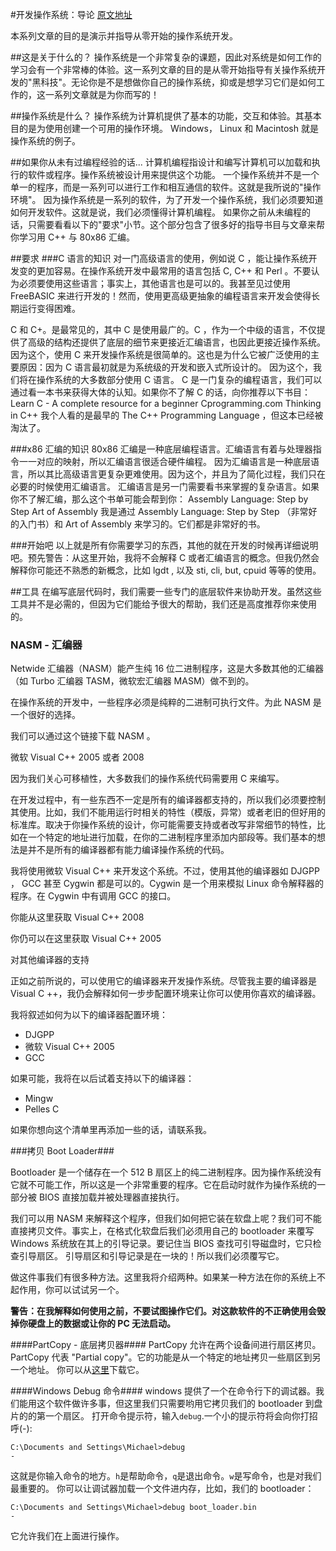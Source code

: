#开发操作系统：导论
[原文地址](http://www.brokenthorn.com/Resources/OSDev1.html)

本系列文章的目的是演示并指导从零开始的操作系统开发。

##这是关于什么的？
操作系统是一个非常复杂的课题，因此对系统是如何工作的学习会有一个非常棒的体验。这一系列文章的目的是从零开始指导有关操作系统开发的"黑科技"。无论你是不是想做你自己的操作系统，抑或是想学习它们是如何工作的，这一系列文章就是为你而写的！

##操作系统是什么？
操作系统为计算机提供了基本的功能，交互和体验。其基本目的是为使用创建一个可用的操作环境。
Windows， Linux 和 Macintosh 就是操作系统的例子。

##如果你从未有过编程经验的话...
计算机编程指设计和编写计算机可以加载和执行的软件或程序。操作系统被设计用来提供这个功能。
一个操作系统并不是一个单一的程序，而是一系列可以进行工作和相互通信的软件。这就是我所说的"操作环境"。
因为操作系统是一系列的软件，为了开发一个操作系统，我们必须要知道如何开发软件。这就是说，我们必须懂得计算机编程。
如果你之前从未编程的话，只需要看看以下的"要求"小节。这个部分包含了很多好的指导书目与文章来帮你学习用 C++ 与 80x86 汇编。

##要求
###C 语言的知识
对一门高级语言的使用，例如说 C ，能让操作系统开发变的更加容易。在操作系统开发中最常用的语言包括 C, C++ 和 Perl 。不要认为必须要使用这些语言；事实上，其他语言也是可以的。我甚至见过使用 FreeBASIC 来进行开发的！然而，使用更高级更抽象的编程语言来开发会使得长期运行变得困难。

C 和 C+。是最常见的，其中 C 是使用最广的。C ，作为一个中级的语言，不仅提供了高级的结构还提供了底层的细节来更接近汇编语言，也因此更接近操作系统。因为这个，使用 C 来开发操作系统是很简单的。这也是为什么它被广泛使用的主要原因：因为 C 语言最初就是为系统级的开发和嵌入式所设计的。
因为这个，我们将在操作系统的大多数部分使用 C 语言。
C 是一门复杂的编程语言，我们可以通过看一本书来获得大体的认知。如果你不了解 C 的话，向你推荐以下书目：
Learn C - A complete resource for a beginner
Cprogramming.com
Thinking in C++
我个人看的是最早的 The C++ Programming Language ，但这本已经被淘汰了。

###x86 汇编的知识
80x86 汇编是一种底层编程语言。汇编语言有着与处理器指令一一对应的映射，所以汇编语言很适合硬件编程。
因为汇编语言是一种底层语言，所以其比高级语言更复杂更难使用。因为这个，并且为了简化过程，我们只在必要的时候使用汇编语言。
汇编语言是另一门需要看书来掌握的复杂语言。如果你不了解汇编，那么这个书单可能会帮到你：
Assembly Language: Step by Step
Art of Assembly
我是通过 Assembly Language: Step by Step （非常好的入门书）和 Art of Assembly 来学习的。它们都是非常好的书。

###开始吧
以上就是所有你需要学习的东西，其他的就在开发的时候再详细说明吧。预先警告：从这里开始，我将不会解释 C 或者汇编语言的概念。但我仍然会解释你可能还不熟悉的新概念，比如 lgdt , 以及 sti, cli, but, cpuid 等等的使用。


##工具
在编写底层代码时，我们需要一些专门的底层软件来协助开发。虽然这些工具并不是必需的，但因为它们能给予很大的帮助，我们还是高度推荐你来使用的。

### NASM - 汇编器
Netwide 汇编器（NASM）能产生纯 16 位二进制程序，这是大多数其他的汇编器（如 Turbo 汇编器 TASM，微软宏汇编器 MASM）做不到的。

在操作系统的开发中，一些程序必须是纯粹的二进制可执行文件。为此 NASM 是一个很好的选择。

我们可以通过这个链接下载 NASM 。

微软 Visual C++ 2005 或者 2008

因为我们关心可移植性，大多数我们的操作系统代码需要用 C 来编写。

在开发过程中，有一些东西不一定是所有的编译器都支持的，所以我们必须要控制其使用。比如，我们不能用运行时相关的特性（模版，异常）或者老旧的但好用的标准库。取决于你操作系统的设计，你可能需要支持或者改写非常细节的特性，比如在一个特定的地址进行加载，在你的二进制程序里添加内部段等。我们基本的想法是并不是所有的编译器都有能力编译操作系统的代码。

我将使用微软 Visual C++ 来开发这个系统。不过，使用其他的编译器如 DJGPP ， GCC 甚至 Cygwin 都是可以的。Cygwin 是一个用来模拟 Linux 命令解释器的程序。在 Cygwin 中有调用 GCC 的接口。

你能从这里获取 Visual C++ 2008

你仍可以在这里获取 Visual C++ 2005

对其他编译器的支持

正如之前所说的，可以使用它的编译器来开发操作系统。尽管我主要的编译器是 Visual C
++，我仍会解释如何一步步配置环境来让你可以使用你喜欢的编译器。

我将叙述如何为以下的编译器配置环境：

* DJGPP
* 微软 Visual C++ 2005
* GCC

如果可能，我将在以后试着支持以下的编译器：
* Mingw
* Pelles C

如果你想向这个清单里再添加一些的话，请联系我。


###拷贝 Boot Loader###

Bootloader 是一个储存在一个 512 B 扇区上的纯二进制程序。因为操作系统没有它就不可能工作，所以这是一个非常重要的程序。它在启动时就作为操作系统的一部分被 BIOS 直接加载并被处理器直接执行。

我们可以用 NASM 来解释这个程序，但我们如何把它装在软盘上呢？我们可不能直接拷贝文件。事实上，在格式化软盘后我们必须用自己的 bootloader 来覆写 Windows 系统放在其上的引导记录。要记住当 BIOS 查找可引导磁盘时，它只检查引导扇区。 引导扇区和引导记录是在一块的！所以我们必须覆写它。

做这件事我们有很多种方法。这里我将介绍两种。如果某一种方法在你的系统上不起作用，你可以试试另一个。

**警告：在我解释如何使用之前，不要试图操作它们。对这款软件的不正确使用会毁掉你硬盘上的数据或让你的 PC 无法启动。**

####PartCopy - 底层拷贝器####
PartCopy 允许在两个设备间进行扇区拷贝。PartCopy 代表 "Partial copy"。它的功能是从一个特定的地址拷贝一些扇区到另一个地址。
你可以从[这里](http://www.brokenthorn.com/Resources/Programs/pcopy02.zip)下载它。

####Windows Debug 命令####
windows 提供了一个在命令行下的调试器。我们能用这个软件做许多事，但这里我们只需要哟用它拷贝我们的 bootloader 到盘片的的第一个扇区。
打开命令提示符，输入`debug`.一个小的提示符将会向你打招呼(-):
```
C:\Documents and Settings\Michael>debug
-
```
这就是你输入命令的地方。`h`是帮助命令，`q`是退出命令。`w`是写命令，也是对我们最重要的。
你可以让调试器加载一个文件进内存，比如，我们的 bootloader：
```
C:\Documents and Settings\Michael>debug boot_loader.bin
-
```
它允许我们在上面进行操作。
